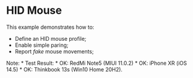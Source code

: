 # HID Mouse

This example demonstrates how to:

* Define an HID mouse profile;
* Enable simple paring;
* Report _fake_ mouse movements;

Note: 
    * Test Result:
        * OK: RedMi Note5 (MIUI 11.0.2)
        * OK: iPhone XR (iOS 14.5)
        * OK: Thinkbook 13s (Win10 Home 20H2).
